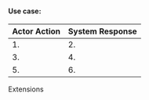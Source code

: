#### Use case:

|Actor Action | System Response |
|---|---|
|1. |2. |
|3. |4. |
|5. |6. |

Extensions 
